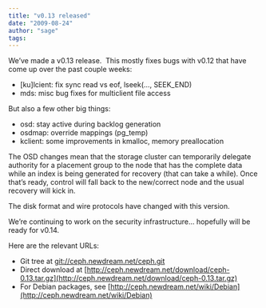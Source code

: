 ```yaml
---
title: "v0.13 released"
date: "2009-08-24"
author: "sage"
tags: 
---
```


We’ve made a v0.13 release.  This mostly fixes bugs with v0.12 that have come up over the past couple weeks:

- \[ku\]lcient: fix sync read vs eof, lseek(…, SEEK\_END)
- mds: misc bug fixes for multiclient file access

But also a few other big things:

- osd: stay active during backlog generation
- osdmap: override mappings (pg\_temp)
- kclient: some improvements in kmalloc, memory preallocation

The OSD changes mean that the storage cluster can temporarily delegate authority for a placement group to the node that has the complete data while an index is being generated for recovery (that can take a while). Once that’s ready, control will fall back to the new/correct node and the usual recovery will kick in.

The disk format and wire protocols have changed with this version.

We’re continuing to work on the security infrastructure… hopefully will be ready for v0.14.

Here are the relevant URLs:

- Git tree at [git://ceph.newdream.net/ceph.git](git://ceph.newdream.net/ceph.git)
- Direct download at [http://ceph.newdream.net/download/ceph-0.13.tar.gz](http://ceph.newdream.net/download/ceph-0.13.tar.gz)
- For Debian packages, see [http://ceph.newdream.net/wiki/Debian](http://ceph.newdream.net/wiki/Debian)


